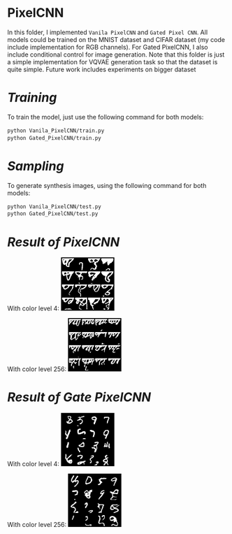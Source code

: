 # PixelCNN

In this folder, I implemented `Vanila PixelCNN` and `Gated Pixel CNN`. All models could be trained on the MNIST dataset and CIFAR dataset (my code include implementation for RGB channels). For Gated PixelCNN, I also include conditional control for image generation. Note that this folder is just a simple implementation for VQVAE generation task so that the dataset is quite simple. Future work includes experiments on bigger dataset


# _Training_ #
To train the model, just use the following command for both models:

```bash
python Vanila_PixelCNN/train.py
python Gated_PixelCNN/train.py
```

# _Sampling_ #
To generate synthesis images, using the following command for both models:
```bash
python Vanila_PixelCNN/test.py
python Gated_PixelCNN/test.py
```


# _Result of PixelCNN_ #
With color level 4:
![image](https://github.com/tungyen/Deep_learning_CV/blob/master/GenAI/PixelCNN/Vanila_PixelCNN/img/pixelCnn_MNIST_4.png)

With color level 256:
![image](https://github.com/tungyen/Deep_learning_CV/blob/master/GenAI/PixelCNN/Vanila_PixelCNN/img/pixelCnn_MNIST_256.png)

# _Result of Gate PixelCNN_ #
With color level 4:
![image](https://github.com/tungyen/Deep_learning_CV/blob/master/GenAI/PixelCNN/Gated_PixelCNN/img/gated_pixelCnn_MNIST_4.png)

With color level 256:
![image](https://github.com/tungyen/Deep_learning_CV/blob/master/GenAI/PixelCNN/Gated_PixelCNN/img/gated_pixelCnn_MNIST_256.png)
